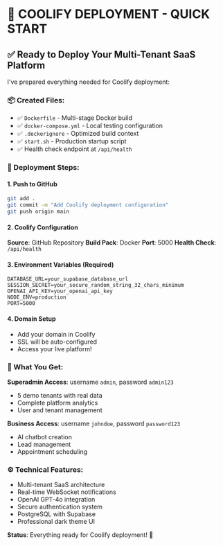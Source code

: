 # 🚀 COOLIFY DEPLOYMENT - QUICK START

## ✅ Ready to Deploy Your Multi-Tenant SaaS Platform

I've prepared everything needed for Coolify deployment:

### 📦 Created Files:
- ✅ `Dockerfile` - Multi-stage Docker build
- ✅ `docker-compose.yml` - Local testing configuration  
- ✅ `.dockerignore` - Optimized build context
- ✅ `start.sh` - Production startup script
- ✅ Health check endpoint at `/api/health`

### 🎯 Deployment Steps:

#### 1. Push to GitHub
```bash
git add .
git commit -m "Add Coolify deployment configuration"
git push origin main
```

#### 2. Coolify Configuration
**Source**: GitHub Repository
**Build Pack**: Docker
**Port**: 5000
**Health Check**: `/api/health`

#### 3. Environment Variables (Required)
```
DATABASE_URL=your_supabase_database_url
SESSION_SECRET=your_secure_random_string_32_chars_minimum  
OPENAI_API_KEY=your_openai_api_key
NODE_ENV=production
PORT=5000
```

#### 4. Domain Setup
- Add your domain in Coolify
- SSL will be auto-configured
- Access your live platform!

### 🎉 What You Get:
**Superadmin Access**: username `admin`, password `admin123`
- 5 demo tenants with real data
- Complete platform analytics
- User and tenant management

**Business Access**: username `johndoe`, password `password123`  
- AI chatbot creation
- Lead management
- Appointment scheduling

### ⚙️ Technical Features:
- Multi-tenant SaaS architecture
- Real-time WebSocket notifications  
- OpenAI GPT-4o integration
- Secure authentication system
- PostgreSQL with Supabase
- Professional dark theme UI

**Status**: Everything ready for Coolify deployment! 🎯